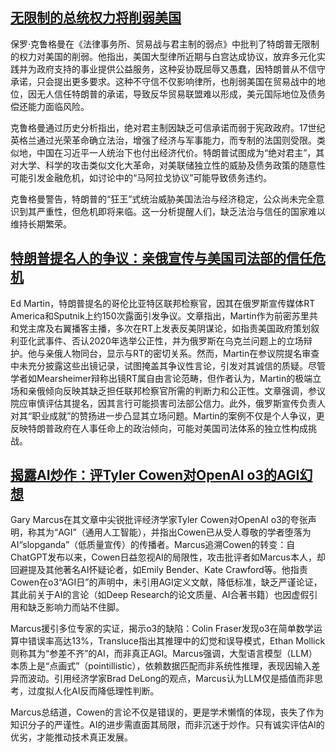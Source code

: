 
## [无限制的总统权力将削弱美国](https://paulkrugman.substack.com/p/law-firms-trade-wars-and-the-weakness)

保罗·克鲁格曼在《法律事务所、贸易战与君主制的弱点》中批判了特朗普无限制的权力对美国的削弱。他指出，美国大型律所近期与白宫达成协议，放弃多元化实践并为政府支持的事业提供公益服务，这种妥协既屈辱又愚蠢，因特朗普从不信守承诺，只会提出更多要求。这种不守信不仅影响律所，也削弱美国在贸易战中的地位，因无人信任特朗普的承诺，导致反华贸易联盟难以形成，美元国际地位及债务偿还能力面临风险。

克鲁格曼通过历史分析指出，绝对君主制因缺乏可信承诺而弱于宪政政府。17世纪英格兰通过光荣革命确立法治，增强了经济与军事能力，而专制的法国则受限。类似地，中国在习近平一人统治下也付出经济代价。特朗普试图成为“绝对君主”，其对大学、科学的攻击类似文化大革命，对美联储独立性的威胁及债务政策的随意性可能引发金融危机，如讨论中的“马阿拉戈协议”可能导致债务违约。

克鲁格曼警告，特朗普的“狂王”式统治威胁美国法治与经济稳定，公众尚未完全意识到其严重性，但危机即将来临。这一分析提醒人们，缺乏法治与信任的国家难以维持长期繁荣。

## [特朗普提名人的争议：亲俄宣传与美国司法部的信任危机](https://www.theatlantic.com/newsletters/archive/2025/04/ed-martin-russian-tv-trump/682488/)

Ed Martin，特朗普提名的哥伦比亚特区联邦检察官，因其在俄罗斯宣传媒体RT America和Sputnik上约150次露面引发争议。文章指出，Martin作为前密苏里共和党主席及右翼播客主播，多次在RT上发表反美阴谋论，如指责美国政府策划叙利亚化武事件、否认2020年选举公正性，并为俄罗斯在乌克兰问题上的立场辩护。他与亲俄人物同台，显示与RT的密切关系。然而，Martin在参议院提名审查中未充分披露这些出镜记录，试图掩盖其争议性言论，引发对其诚信的质疑。尽管学者如Mearsheimer辩称出镜RT属自由言论范畴，但作者认为，Martin的极端立场和亲俄倾向反映其缺乏担任联邦检察官所需的判断力和公正性。文章强调，参议院应审慎评估其提名，因其言行可能损害司法部公信力。此外，俄罗斯宣传负责人对其“职业成就”的赞扬进一步凸显其立场问题。Martin的案例不仅是个人争议，更反映特朗普政府在人事任命上的政治倾向，可能对美国司法体系的独立性构成挑战。

## [揭露AI炒作：评Tyler Cowen对OpenAI o3的AGI幻想](https://garymarcus.substack.com/p/openais-o3-and-tyler-cowens-misguided?utm_source=post-email-title&publication_id=888615&post_id=161514223&utm_campaign=email-post-title&isFreemail=true&r=5dvur6&triedRedirect=true&utm_medium=email)

Gary Marcus在其文章中尖锐批评经济学家Tyler Cowen对OpenAI o3的夸张声明，称其为“AGI”（通用人工智能），并指出Cowen已从受人尊敬的学者堕落为AI“slopganda”（低质量宣传）的传播者。Marcus追溯Cowen的转变：自ChatGPT发布以来，Cowen日益忽视AI的局限性，攻击批评者如Marcus本人，却回避提及其他著名AI怀疑论者，如Emily Bender、Kate Crawford等。他指责Cowen在o3“AGI日”的声明中，未引用AGI定义文献，降低标准，缺乏严谨论证，其此前关于AI的言论（如Deep Research的论文质量、AI合著书籍）也因虚假引用和缺乏影响力而站不住脚。

Marcus援引多位专家的实证，揭示o3的缺陷：Colin Fraser发现o3在简单数学运算中错误率高达13%，Transluce指出其推理中的幻觉和误导模式，Ethan Mollick则称其为“参差不齐”的AI，而非真正AGI。Marcus强调，大型语言模型（LLM）本质上是“点画式”（pointillistic），依赖数据匹配而非系统性推理，表现因输入差异而波动。引用经济学家Brad DeLong的观点，Marcus认为LLM仅是插值而非思考，过度拟人化AI反而降低理性判断。

Marcus总结道，Cowen的言论不仅是错误的，更是学术懒惰的体现，丧失了作为知识分子的严谨性。AI的进步需直面其局限，而非沉迷于炒作。只有诚实评估AI的优劣，才能推动技术真正发展。

